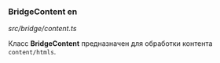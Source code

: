 ### BridgeContent en

_src/bridge/content.ts_

Класс **BridgeContent** предназначен для обработки контента `content/htmls`.
 

